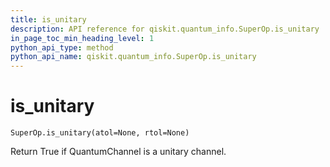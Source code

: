 ```yaml
---
title: is_unitary
description: API reference for qiskit.quantum_info.SuperOp.is_unitary
in_page_toc_min_heading_level: 1
python_api_type: method
python_api_name: qiskit.quantum_info.SuperOp.is_unitary
---
```


# is\_unitary

<span id="qiskit.quantum_info.SuperOp.is_unitary" />

`SuperOp.is_unitary(atol=None, rtol=None)`

Return True if QuantumChannel is a unitary channel.

